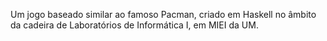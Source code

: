 Um jogo baseado similar ao famoso Pacman, criado em Haskell no âmbito da cadeira de Laboratórios de Informática I, em MIEI da UM.
